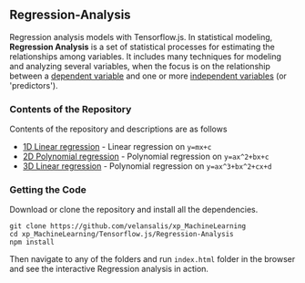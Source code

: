 ## Regression-Analysis

Regression analysis models with Tensorflow.js. In statistical modeling, **Regression Analysis** is a set of statistical processes for estimating the relationships among variables. It includes many techniques for modeling and analyzing several variables, when the focus is on the relationship between a [dependent variable](https://en.wikipedia.org/wiki/Dependent_variable "Dependent variable") and one or more [independent variables](https://en.wikipedia.org/wiki/Independent_variable "Independent variable") (or 'predictors').

### Contents of the Repository

Contents of the repository and descriptions are as follows

- [1D Linear regression](https://en.wikipedia.org/wiki/Linear_regression) - Linear regression on `y=mx+c`
- [2D Polynomial regression](https://en.wikipedia.org/wiki/Polynomial_regression) - Polynomial regression on `y=ax^2+bx+c`
- [3D Linear regression](https://en.wikipedia.org/wiki/Polynomial_regression) - Polynomial regression on `y=ax^3+bx^2+cx+d`

### Getting the Code

Download or clone the repository and install all the dependencies.

```
git clone https://github.com/velansalis/xp_MachineLearning
cd xp_MachineLearning/Tensorflow.js/Regression-Analysis
npm install
```

Then navigate to any of the folders and run `index.html` folder in the browser and see the interactive Regression analysis in action.
